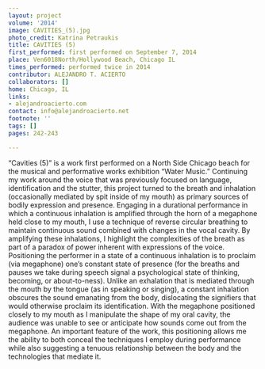 ```yaml
---
layout: project
volume: '2014'
image: CAVITIES_(5).jpg
photo_credit: Katrina Petraukis
title: CAVITIES (5)
first_performed: first performed on September 7, 2014
place: Ven6018North/Hollywood Beach, Chicago IL
times_performed: performed twice in 2014
contributor: ALEJANDRO T. ACIERTO
collaborators: []
home: Chicago, IL
links:
- alejandroacierto.com
contact: info@alejandroacierto.net
footnote: ''
tags: []
pages: 242-243

---
```


“Cavities (5)” is a work first performed on a North Side Chicago beach for the musical and performative works exhibition “Water Music.” Continuing my work around the voice that was previously focused on language, identification and the stutter, this project turned to the breath and inhalation (occasionally mediated by spit inside of my mouth) as primary sources of bodily expression and presence. Engaging in a durational performance in which a continuous inhalation is amplified through the horn of a megaphone held close to my mouth, I use a technique of reverse circular breathing to maintain continuous sound combined with changes in the vocal cavity. By amplifying these inhalations, I highlight the complexities of the breath as part of a paradox of power inherent with expressions of the voice. Positioning the performer in a state of a continuous inhalation is to proclaim (via megaphone) one’s constant state of presence (for the breaths and pauses we take during speech signal a psychological state of thinking, becoming, or about-to-ness). Unlike an exhalation that is mediated through the mouth by the tongue (as in speaking or singing), a constant inhalation obscures the sound emanating from the body, dislocating the signifiers that would otherwise proclaim its identification. With the megaphone positioned closely to my mouth as I manipulate the shape of my oral cavity, the audience was unable to see or anticipate how sounds come out from the megaphone. An important feature of the work, this positioning allows me the ability to both conceal the techniques I employ during performance while also suggesting a tenuous relationship between the body and the technologies that mediate it.
